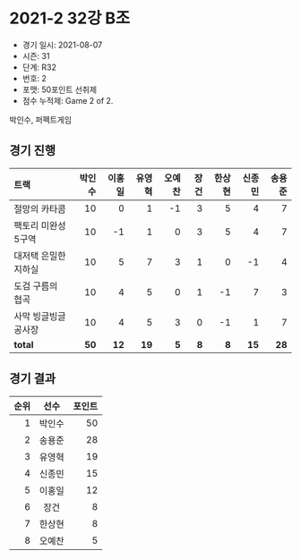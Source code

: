# 2021-2 32강 B조

- 경기 일시: 2021-08-07
- 시즌: 31
- 단계: R32
- 번호: 2
- 포맷: 50포인트 선취제
- 점수 누적제: Game 2 of 2.



박인수, 퍼펙트게임

## 경기 진행

| 트랙 | 박인수 | 이홍일 | 유영혁 | 오예찬 | 장건 | 한상현 | 신종민 | 송용준 |
|:---|---:|---:|---:|---:|---:|---:|---:|---:|
| 절망의 카타콤 | 10 | 0 | 1 | -1 | 3 | 5 | 4 | 7 |
| 팩토리 미완성 5구역 | 10 | -1 | 1 | 0 | 3 | 5 | 4 | 7 |
| 대저택 은밀한 지하실 | 10 | 5 | 7 | 3 | 1 | 0 | -1 | 4 |
| 도검 구름의 협곡 | 10 | 4 | 5 | 0 | 1 | -1 | 7 | 3 |
| 사막 빙글빙글 공사장 | 10 | 4 | 5 | 3 | 0 | -1 | 1 | 7 |
| __total__ | __50__ | __12__ | __19__ | __5__ | __8__ | __8__ | __15__ | __28__ |




## 경기 결과

| 순위 | 선수 | 포인트 |
|---:|:---:|---:|
| 1 | 박인수 | 50 |
| 2 | 송용준 | 28 |
| 3 | 유영혁 | 19 |
| 4 | 신종민 | 15 |
| 5 | 이홍일 | 12 |
| 6 | 장건 | 8 |
| 7 | 한상현 | 8 |
| 8 | 오예찬 | 5 |

